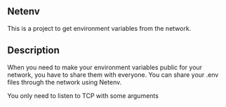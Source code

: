 ## Netenv

This is a project to get environment variables from the network.

## Description

When you need to make your environment variables public for your network, you have to share them with everyone. You can share your .env files through the network using Netenv.

You only need to listen to TCP with some arguments